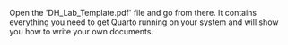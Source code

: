 Open the 'DH_Lab_Template.pdf' file and go from there. It contains everything you need to get Quarto running on your system and will show you how to write your own documents.